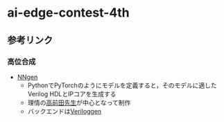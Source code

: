 # ai-edge-contest-4th

## 参考リンク
### 高位合成
* [NNgen](https://github.com/NNgen/nngen)
  * PythonでPyTorchのようにモデルを定義すると，そのモデルに適したVerilog HDLとIPコアを生成する
  * 理情の[高前田先生](https://sites.google.com/site/shinyaty/home-japanese)が中心となって制作
  * バックエンドは[Veriloggen](https://github.com/PyHDI/veriloggen)
